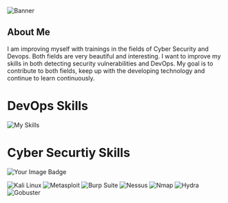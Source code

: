 ![Banner](https://img.shields.io/badge/Welcome%20to%20My%20GitHub%20Profile-000000?style=for-the-badge&logo=github&logoColor=white&color=red)

## About Me

I am improving myself with trainings in the fields of Cyber Security and Devops. Both fields are very beautiful and interesting. I want to improve my skills in both detecting security vulnerabilities and DevOps. My goal is to contribute to both fields, keep up with the developing technology and continue to learn continuously.
                                     
# DevOps Skills

![My Skills](https://go-skill-icons.vercel.app/api/icons?i=linux,ubuntu,bash,python,git,github,bitbucket,ansible,docker,k8s,argocd,jenkins,githubactions,mongodb,aws,gcp,azure,maven)
 
# Cyber Securtiy Skills

<img src="https://tryhackme-badges.s3.amazonaws.com/bbw0rld.png" alt="Your Image Badge" />



<p>
  <img src="https://img.shields.io/badge/Kali_Linux-557CFF?style=for-the-badge&logo=kali-linux&logoColor=white" alt="Kali Linux" />
  <img src="https://img.shields.io/badge/Metasploit-4E6E6F?style=for-the-badge&logo=metasploit&logoColor=white" alt="Metasploit" />
  <img src="https://img.shields.io/badge/Burp_Suite-6D3F1F?style=for-the-badge&logo=burp-suite&logoColor=white" alt="Burp Suite" />
  <img src="https://img.shields.io/badge/Nessus-1E4F91?style=for-the-badge&logo=nessus&logoColor=white" alt="Nessus" />
  <img src="https://img.shields.io/badge/Nmap-000000?style=for-the-badge&logo=nmap&logoColor=white" alt="Nmap" />
  <img src="https://img.shields.io/badge/Hydra-005DFF?style=for-the-badge&logo=hydra&logoColor=white" alt="Hydra" />
  <img src="https://img.shields.io/badge/Gobuster-000000?style=for-the-badge&logo=go&logoColor=white" alt="Gobuster" />
</p>


